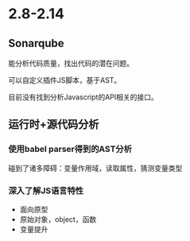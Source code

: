 # 2.8-2.14

## Sonarqube

能分析代码质量，找出代码的潜在问题。

可以自定义插件JS脚本，基于AST。

目前没有找到分析Javascript的API相关的接口。

## 运行时+源代码分析

### 使用babel parser得到的AST分析

碰到了诸多障碍：变量作用域，读取属性，猜测变量类型

### 深入了解JS语言特性

* 面向原型
* 原始对象，object，函数
* 变量提升
